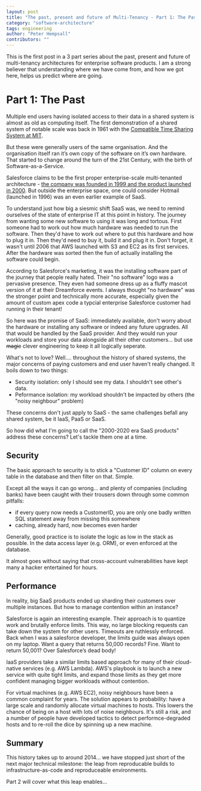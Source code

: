 ```yaml
---
layout: post
title: "The past, present and future of Multi-Tenancy - Part 1: The Past"
category: "software-architecture"
tags: engineering
author: "Peter Hempsall"
contributors: ""
---
```


This is the first post in a 3 part series about the past, present and future of multi-tenancy architectures for enterprise software products. I am a strong believer that understanding where we have come from, and how we got here, helps us predict where are going.

# Part 1: The Past

Multiple end users having isolated access to their data in a shared system is almost as old as computing itself. The first demonstration of a shared system of notable scale was back in 1961 with the [Compatible Time Sharing System at MIT](https://multicians.org/thvv/compatible-time-sharing-system.pdf).

But these were generally users of the same organisation. And the organisation itself ran it’s own copy of the software on it’s own hardware. That started to change around the turn of the 21st Century, with the birth of Software-as-a-Service. 

Salesforce claims to be the first proper enterprise-scale multi-tenanted architecture - [the company was founded in 1999 and the product launched in 2000](https://www.salesforceben.com/salesforce-history/). But outside the enterprise space, one could consider Hotmail (launched in 1996) was an even earlier example of SaaS.

To understand just how big a siesmic shift SaaS was, we need to remind ourselves of the state of enterprise IT at this point in history. The journey from wanting some new software to using it was long and tortous. First someone had to work out how much hardware was needed to run the software. Then they'd have to work out where to put this hardware and how to plug it in. Then they'd need to buy it, build it and plug it in. Don't forget, it wasn't until 2006 that AWS launched with S3 and EC2 as its first services. After the hardware was sorted then the fun of actually installing the software could begin.

According to Salesforce's marketing, it was the installing software part of the journey that people really hated. Their "no software" logo was a pervasive presence. They even had someone dress up as a fluffy mascot version of it at their Dreamforce events. I always thought "no hardware" was the stronger point and technically more accurate, especially given the amount of custom apex code a typcial enterprise Salesforce customer had running in their tenant! 

So here was the promise of SaaS: immediately available, don't worry about the hardware or installing any software or indeed any future upgrades. All that would be handled by the SaaS provider. And they would run your workloads and store your data alongside all their other customers... but use ~~magic~~ clever engineering to keep it all logically seperate. 

What's not to love? Well.... throughout the history of shared systems, the major concerns of paying customers and end user haven't really changed. It boils down to two things:
 - Security isolation: only I should see my data. I shouldn't see other's data.
 - Peformance isolation: my workload shouldn't be impacted by others (the "noisy neighbour" problem)


These concerns don't just apply to SaaS - the same challenges befall any shared system, be it IaaS, PaaS or SaaS. 

So how did what I'm going to call the "2000-2020 era SaaS products" address these concerns? Let's tackle them one at a time.

## Security
The basic approach to security is to stick a "Customer ID" column on every table in the database and then filter on that. Simple.

Except all the ways it can go wrong... and plenty of companies (including banks) have been caught with their trousers down through some common pitfalls:
 - if every query now needs a CustomerID, you are only one badly written SQL statement away from missing this somewhere
 - caching, already hard, now becomes even harder 
 
Generally, good practice is to isolate the logic as low in the stack as possible. In the data access layer (e.g. ORM), or even enforced at the database. 

It almost goes without saying that cross-account vulnerabilities have kept many a hacker entertained for hours.


## Performance
In reality, big SaaS products ended up sharding their customers over multiple instances. But how to manage contention within an instance?

Salesforce is again an interesting example. Their approach is to quantize work and brutally enforce limits. This way, no large blocking requests can take down the system for other users. Timeouts are ruthlessly enforced. Back when I was a salesforce developer, the limits guide was always open on my laptop. Want a query that returns 50,000 records? Fine. Want to return 50,001? Over Salesforce’s dead body!

IaaS providers take a similar limits based approach for many of their cloud-native services (e.g. AWS Lambda). AWS's playbook is to launch a new service with quite tight limits, and expand those limits as they get more confident managing bigger workloads without contention. 

For virtual machines (e.g. AWS EC2), noisy neighbours have been a common complaint for years. The solution appears to probability: have a large scale and randomly allocate virtual machines to hosts. This lowers the chance of being on a host with lots of noise neighbours. It's still a risk, and a number of people have developed tactics to detect performce-degraded hosts and to re-roll the dice by spinning up a new machine. 


## Summary
This history takes up to around 2014... we have stopped just short of the next major technical milestone: the leap from reproducable builds to infrastructure-as-code and reproduceable environments. 

Part 2 will cover what this leap enables... 

